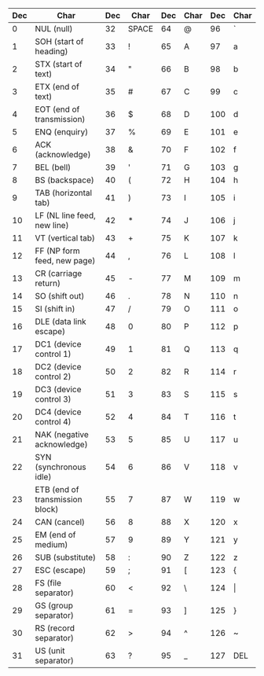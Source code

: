 |  Dec  |             Char                |  Dec  |             Char             |  Dec  |             Char             |  Dec  |             Char             |
|-------|---------------------------------|-------|------------------------------|-------|------------------------------|-------|------------------------------|
|     0 | NUL (null)                      |    32 | SPACE                        |    64 | @                            |    96 | `                            |
|     1 | SOH (start of heading)          |    33 | !                            |    65 | A                            |    97 | a                            |
|     2 | STX (start of text)             |    34 | "                            |    66 | B                            |    98 | b                            |
|     3 | ETX (end of text)               |    35 | #                            |    67 | C                            |    99 | c                            |
|     4 | EOT (end of transmission)       |    36 | $                            |    68 | D                            |   100 | d                            |
|     5 | ENQ (enquiry)                   |    37 | %                            |    69 | E                            |   101 | e                            |
|     6 | ACK (acknowledge)               |    38 | &                            |    70 | F                            |   102 | f                            |
|     7 | BEL (bell)                      |    39 | '                            |    71 | G                            |   103 | g                            |
|     8 | BS  (backspace)                 |    40 | (                            |    72 | H                            |   104 | h                            |
|     9 | TAB (horizontal tab)            |    41 | )                            |    73 | I                            |   105 | i                            |
|    10 | LF  (NL line feed, new line)    |    42 |  *                           |    74 | J                            |   106 | j                            |
|    11 | VT  (vertical tab)              |    43 | +                            |    75 | K                            |   107 | k                            |
|    12 | FF  (NP form feed, new page)    |    44 | ,                            |    76 | L                            |   108 | l                            |
|    13 | CR  (carriage return)           |    45 | -                            |    77 | M                            |   109 | m                            |
|    14 | SO  (shift out)                 |    46 | .                            |    78 | N                            |   110 | n                            |
|    15 | SI  (shift in)                  |    47 | /                            |    79 | O                            |   111 | o                            |
|    16 | DLE (data link escape)          |    48 | 0                            |    80 | P                            |   112 | p                            |
|    17 | DC1 (device control 1)          |    49 | 1                            |    81 | Q                            |   113 | q                            |
|    18 | DC2 (device control 2)          |    50 | 2                            |    82 | R                            |   114 | r                            |
|    19 | DC3 (device control 3)          |    51 | 3                            |    83 | S                            |   115 | s                            |
|    20 | DC4 (device control 4)          |    52 | 4                            |    84 | T                            |   116 | t                            |
|    21 | NAK (negative acknowledge)      |    53 | 5                            |    85 | U                            |   117 | u                            |
|    22 | SYN (synchronous idle)          |    54 | 6                            |    86 | V                            |   118 | v                            |
|    23 | ETB (end of transmission block) |    55 | 7                            |    87 | W                            |   119 | w                            |
|    24 | CAN (cancel)                    |    56 | 8                            |    88 | X                            |   120 | x                            |
|    25 | EM  (end of medium)             |    57 | 9                            |    89 | Y                            |   121 | y                            |
|    26 | SUB (substitute)                |    58 | :                            |    90 | Z                            |   122 | z                            |
|    27 | ESC (escape)                    |    59 | ;                            |    91 | [                            |   123 | {                            |
|    28 | FS  (file separator)            |    60 | <                            |    92 | \                            |   124 |\|                            |
|    29 | GS  (group separator)           |    61 | =                            |    93 | ]                            |   125 | }                            |
|    30 | RS  (record separator)          |    62 | >                            |    94 | ^                            |   126 | ~                            |
|    31 | US  (unit separator)            |    63 | ?                            |    95 | _                            |   127 | DEL                          |
